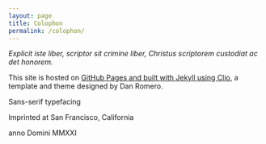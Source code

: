 ```yaml
---
layout: page
title: Colophon
permalink: /colophon/
---
```

*Explicit iste liber, scriptor sit crimine liber, Christus scriptorem custodiat ac det honorem.*

This site is hosted on [GitHub Pages and built with Jekyll using Clio](/this-site), a template and theme designed by Dan Romero.

Sans-serif typefacing

Imprinted at San Francisco, California

anno Domini MMXXI